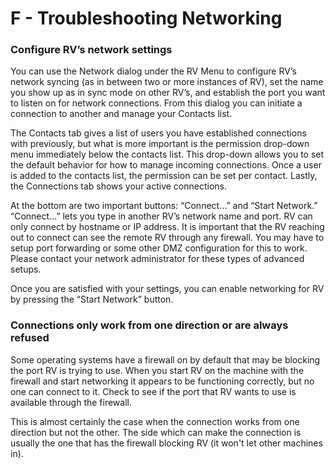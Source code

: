 # F - Troubleshooting Networking

### Configure RV’s network settings

You can use the Network dialog under the RV Menu to configure RV’s network syncing (as in between two or more instances of RV), set the name you show up as in sync mode on other RV’s, and establish the port you want to listen on for network connections. From this dialog you can initiate a connection to another and manage your Contacts list.

The Contacts tab gives a list of users you have established connections with previously, but what is more important is the permission drop-down menu immediately below the contacts list. This drop-down allows you to set the default behavior for how to manage incoming connections. Once a user is added to the contacts list, the permission can be set per contact. Lastly, the Connections tab shows your active connections.

At the bottom are two important buttons: “Connect…” and “Start Network.” “Connect…” lets you type in another RV’s network name and port. RV can only connect by hostname or IP address. It is important that the RV reaching out to connect can see the remote RV through any firewall. You may have to setup port forwarding or some other DMZ configuration for this to work. Please contact your network administrator for these types of advanced setups.

Once you are satisfied with your settings, you can enable networking for RV by pressing the “Start Network” button.

### Connections only work from one direction or are always refused

Some operating systems have a firewall on by default that may be blocking the port RV is trying to use. When you start RV on the machine with the firewall and start networking it appears to be functioning correctly, but no one can connect to it. Check to see if the port that RV wants to use is available through the firewall.

This is almost certainly the case when the connection works from one direction but not the other. The side which can make the connection is usually the one that has the firewall blocking RV (it won't let other machines in).